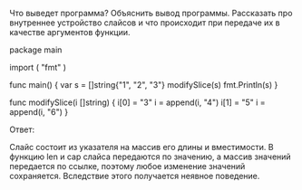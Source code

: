 Что выведет программа? Объяснить вывод программы. Рассказать про внутреннее устройство слайсов
и что происходит при передаче их в качестве аргументов функции.

package main

import (
"fmt"
)

func main() {
var s = []string{"1", "2", "3"}
modifySlice(s)
fmt.Println(s)
}

func modifySlice(i []string) {
i[0] = "3"
i = append(i, "4")
i[1] = "5"
i = append(i, "6")
}

Ответ:

Слайс состоит из указателя на массив его длины и вместимости.
В функцию len и cap слайса передаются по значению, а массив значений передается по ссылке,
поэтому любое изменение значений сохраняется. Вследствие этого получается неявное поведение.